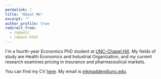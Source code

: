 ```yaml
---
permalink: /
title: "About Me"
excerpt: ""
author_profile: true
redirect_from: 
  - /about/
  - /about.html
---
```

I'm a fourth-year Economics PhD student at [UNC-Chapel Hill](https://econ.unc.edu/graduate/). My fields of study are Health Economics and Industrial Organization, and my current research examines pricing in insurance and pharmaceutical markets.

You can find my CV [here](/files/Madden_CV.pdf). My email is [mkmadden@unc.edu](mailto:mkmadden@unc.edu).

